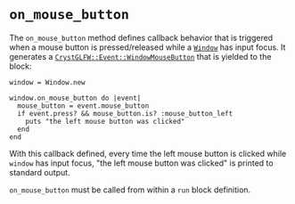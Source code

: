 # `on_mouse_button`

The `on_mouse_button` method defines callback behavior that is triggered when a mouse button is pressed/released while a [`Window`](/deep-dive/window.md) has input focus. It generates a [`CrystGLFW::Event::WindowMouseButton`](/deep-dive/events/windowmousebutton.md) that is yielded to the block:

```crystal
window = Window.new

window.on_mouse_button do |event|
  mouse_button = event.mouse_button
  if event.press? && mouse_button.is? :mouse_button_left
    puts "the left mouse button was clicked"
  end  
end
```

With this callback defined, every time the left mouse button is clicked while `window` has input focus, "the left mouse button was clicked" is printed to standard output.

`on_mouse_button` must be called from within a `run` block definition.